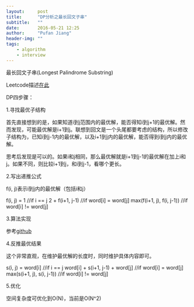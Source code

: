 ```yaml
---
layout:     post
title:      "DP分析之最长回文子串"
subtitle:   ""
date:       2016-05-21 12:25 
author:     "Pufan Jiang"
header-img: ""
tags:
    - algorithm
    - interview 
---
```


最长回文子串(Longest Palindrome Substring)

Leetcode描述[在此](https://leetcode.com/problems/longest-palindromic-substring/)

DP四步骤：

1.寻找最优子结构

首先直接想到的是，如果知道i到j范围内的最优解，能否得知i到j+1的最优解。然而发现，可能最优解是i+1到j。联想到回文是一个头尾都要考虑的结构，所以修改子结构为，已知i到j-1内的最优解，以及i+1到j内的最优解，能否得到i到j内的最优解。

思考后发现是可以的。如果i和j相同，那么最优解就是i+1到j-1的最优解在加上i和j。如果不同，则比较i+1到j，和i到j-1，看哪个更长。

2.写出递推公式

f(i, j)表示i到j内的最优解（包括i和j）

f(i, j) = 1 //if i == j
          2 + f(i+1, j-1) //if word[i] = word[j]
          max(f(i+1, j), f(i, j-1)) //if word[i] != word[j]

3.算法实现

参考[github](https://github.com/otnt/CodeChallenge/blob/master/Algorithm/DynamicProgramming/LongestPalindromeSubsequence.java)

4.反推最优结果

这个非常直观，在维护最优解的长度时，同时维护具体内容即可。

s(i, j) = word[i] //if i == j
          word[i] + s(i+1, j-1) + word[j] //if word[i] = word[j]
          max(s(i+1, j), s(i, j-1)) //if word[i] != word[j]

5.优化

空间复杂度可优化到O(N)，当前是O(N^2)

